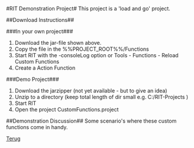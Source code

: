 #RIT Demonstration Project#
This project is a 'load and go' project.

##Download Instructions##

###In your own project###

1. Download the jar-file shown above.
2. Copy the file in the %%PROJECT_ROOT%%/Functions
3. Start RIT with the -consoleLog option or
Tools - Functions - Reload Custom Functions
4. Create a Action Function

###Demo Project###

1. Download the jarzipper (not yet available - but to give an idea)
2. Unzip to a directory (keep total length of dir small e.g. C:/RIT-Projects )
3. Start RIT
4. Open the project CustomFunctions.project

##Demonstration Discussion##
Some scenario's where these custom functions come in handy.


[Terug](../README.md) 